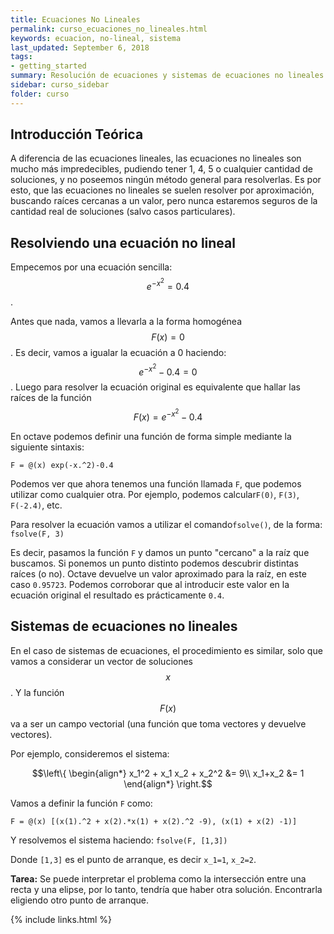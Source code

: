 ```yaml
---
title: Ecuaciones No Lineales
permalink: curso_ecuaciones_no_lineales.html
keywords: ecuacion, no-lineal, sistema
last_updated: September 6, 2018
tags:
- getting_started
summary: Resolución de ecuaciones y sistemas de ecuaciones no lineales
sidebar: curso_sidebar
folder: curso
---
```


## Introducción Teórica
A diferencia de las ecuaciones lineales, las ecuaciones no lineales son mucho más
impredecibles, pudiendo tener 1, 4, 5 o cualquier cantidad de soluciones, y no poseemos ningún
método general para resolverlas.
Es por esto, que las ecuaciones no lineales se suelen resolver por aproximación, buscando
raíces cercanas a un valor, pero nunca estaremos seguros de la cantidad real de soluciones (salvo
casos particulares).


## Resolviendo una ecuación no lineal
Empecemos por una ecuación sencilla: $$e^{-x^2}=0.4$$. 

Antes que nada, vamos a llevarla a la forma homogénea $$F(x) = 0$$.
Es decir, vamos a igualar la ecuación a 0 haciendo:
$$e^{-x^2}-0.4=0$$. Luego para resolver la ecuación original es equivalente que hallar las raíces de la
función $$F(x)=e^{-x^2}-0.4$$


En octave podemos definir una función de forma simple mediante la siguiente sintaxis:

```
F = @(x) exp(-x.^2)-0.4
```

Podemos ver que ahora tenemos una función llamada ``F``, que podemos utilizar como cualquier
otra. Por ejemplo, podemos calcular ​``F(0)``​, ``​F(3)``​, ``​F(-2.4)``​, etc.

Para resolver la ecuación vamos a utilizar el comando ​``fsolve()​``, de la forma:
``fsolve(F, 3)``

Es decir, pasamos la función ``F`` y damos un punto "cercano" a la raíz que buscamos. Si ponemos
un punto distinto podemos descubrir distintas raíces (o no). Octave devuelve un valor aproximado
para la raíz, en este caso ``​0.95723``​. Podemos corroborar que al introducir este valor en la
ecuación original el resultado es prácticamente ​``0.4​``.

## Sistemas de ecuaciones no lineales
En el caso de sistemas de ecuaciones, el procedimiento es similar, solo que vamos a
considerar un vector de soluciones $$x$$. Y la función $$F(x)$$ va a ser un campo vectorial (una función
que toma vectores y devuelve vectores).

Por ejemplo, consideremos el sistema:

$$\left\{ \begin{align*}
  x_1^2 + x_1 x_2 + x_2^2 &= 9\\
  x_1+x_2 &= 1
\end{align*} \right.$$

Vamos a definir la función ``F`` como:
```
F = @(x) [(x(1).^2 + x(2).*x(1) + x(2).^2 -9), (x(1) + x(2) -1)]
```

Y resolvemos el sistema haciendo: ``fsolve(F, [1,3])``

Donde ``​[1,3]``​ es el punto de arranque, es decir ``x_1=1``, ``x_2=2``.

**Tarea:**​ Se puede interpretar el problema como la intersección entre una recta y una elipse, por lo
tanto, tendría que haber otra solución. Encontrarla eligiendo otro punto de arranque.




{% include links.html %}
